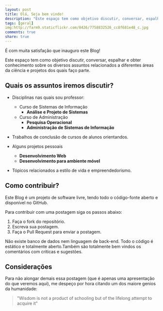 ```yaml
---
layout: post
title: Olá, Seja bem vindo!
description: "Este espaço tem como objetivo discutir, conversar, espalhar e obter conhecimento sobre os diversos assuntos relacionados a diferentes áreas da ciência e projetos dos quais faço parte."
tags: [geral]
img:http://farm9.staticflickr.com/8426/7758832526_cc8f681e48_c.jpg
comments: true
share: true
---
```


É com muita satisfação que inauguro este Blog!

Este espaço tem como objetivo discutir, conversar, espalhar e obter conhecimento sobre os diversos assuntos relacionados a diferentes áreas da ciência e projetos dos quais faço parte. 

## Quais os assuntos iremos discutir?

* Disciplinas nas quais sou professor:
	* Curso de Sistemas de Informação
		* __Análise e Projeto de Sistemas__
	* Curso de Administração
		* __Pesquisa Operacional__
		* __Administração de Sistemas de Informação__

* Trabalhos de conclusão de cursos de alunos orientandos.

* Alguns projetos pessoais
	* __Desenvolvimento Web__ 
	* __Desenvolvimento para ambiente móvel__

* Tópicos relacionados a estilo de vida e empreendedorismo.

## Como contribuir?

Este Blog é um projeto de software livre, tendo todo o código-fonte aberto e disponível no GitHub.

Para contribuir com uma postagem siga os passos abaixo:

1. Faça o fork do repositório.
2. Escreva sua postagem.
3. Faça o Pull Request para enviar a postagem.

Não existe banco de dados nem linguagem de back-end. Todo o código é estático e totalmente aberto.Também são totalmente bem vindos os comentários com críticas e sugestões.

## Considerações

Para não alongar demais essa postagem (que é apenas uma apresentação do que veremos aqui), me despeço por hora citando um dos maiore genios da humanidade:

> "Wisdom is not a product of schooling but of the lifelong attempt to acquire it"